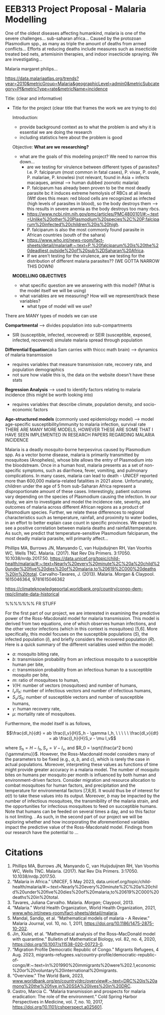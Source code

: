 # EEB313 Project Proposal - Malaria Modelling 

One of the oldest diseases affecting humankind, malaria is one of the severe challenges… sub-saharan africa… Caused by the protozoan Plasmodium spp., as many as triple the amount of deaths from armed conflicts… Efforts at reducing deaths include measures such as insecticide treated bed nets, artemisinin therapies, and indoor insecticide spraying. We are investigating… 

Malaria margaret philips…

https://data.malariaatlas.org/trends?year=2010&metricGroup=Malaria&geographicLevel=admin0&metricSubcategory=Pf&metricType=rate&metricName=incidence

Title: (clear and informative)
- Title for the project (clear title that frames the work we are trying to do)
 
  Introduction:
  - provide background context as to what the problem is and why it is essential we are doing the research
  - including statistics here about the problem is good
 
  Objective:
  **What are we researching?**
  - what are the goals of this modeling project? We need to narrow this down...
    - are we testing for virulence between different types of parasites? I.e. P. falciparum (most common in fatal cases), P. vivax, P. ovale,
      P. malariae, P. knowlesi (not relevant, found in Asia + infects macaques, animal --> human dubbed zoonotic malaria)
    - P. falciparum has already been proven to be the most deadly parasite bc it induces extreme hemolysis of RBCs at all levels
      (Wtf does this mean: red blood cells are recognized as infected (high levels of parasites in blood), so the body destroys them
      --> this results in severe anemia as the body destroys too many rbcs.
    - https://www.ncbi.nlm.nih.gov/pmc/articles/PMC4800101/#:~:text=Unlike%20other%20Plasmodium%20species%2C%20P,falciparum%20infected%20children%20is%20high.
    - P. falciparum is also the most commonly found parasite in African countries (south of the sahara)
    - https://www.who.int/news-room/fact-sheets/detail/malaria#:~:text=P.%20falciparum%20is%20the%20deadliest,outside%20of%20sub%2DSaharan%20Africa.
    - If we aren't testing for the virulence, are we testing for the distribution of different malaria parasites?? (WE GOTTA NARROW THIS DOWN)

   **MODELLING OBJECTIVES**
  - what specific question are we answering with this model? (What is the model itself we will be using)
  - what variables are we measuring? How will we represent/track these variables?
      - what type of model will we use?
   
 There are MANY types of models we can use
 
 **Compartmental** --> divides population into sub-compartments
- SIR (susceptible, infected, recovered) or SEIR (susceptible, exposed, infected, recovered) simulate malaria spread through population

**Differential Equation**(aka Sam carries with thiccc math brain) --> dynamics of malaria transmission
- requires variables that measure transmission rate, recovery rate, and population demographics
- not sure how viable this is, the data on the website doesn't have these stats

**Regression Analysis** --> used to identify factors relating to malaria incidence (this might be worth looking into)
- requires variables that describe climate, population density, and socio-economic factors

**Age-structured models** (commonly used epidemiology model) --> model age-specific susceptibility/immunity to malaria infection, survival rate
THERE ARE MANY MORE MODELS, HOWEVER THESE ARE SOME THAT I HAVE SEEN IMPLEMENTED IN RESEARCH PAPERS REGARDING MALARIA INCIDENCE


Malaria is a deadly mosquito-borne herpesvirus caused by Plasmodium spp. As a vector borne disease, malaria is primarily transmitted by mosquitoes (Anopheles), whose bite allows the entry of Plasmodium into the bloodstream. Once in a human host, malaria presents as a set of non-specific symptoms, such as diarrhoea, fever, vomiting, and pulmonary complications. In many cases, malaria can lead to death -  UNICEF reported more than 600,000 malaria-related fatalities in 2021 alone. Unfortunately, children under the age of 5 from sub-Saharan Africa represent a disproportionate amount of these cases. 
Interestingly, patient outcomes vary depending on the species of Plasmodium causing the infection. In our study, we aim to investigate and model the incidence rate, severity, and outcomes of malaria across different African regions as a product of Plasmodium species. Further, we relate these differences to regional characteristics such as temperature, rainfall, and proximity to water bodies, in an effort to better explain case count in specific provinces. We expect to see a positive correlation between malaria deaths and rainfall/temperature. As such, we predict that temperature-sensitive Plasmodium falciparum, the most deadly malaria parasite, will primarily affect…


Phillips MA, Burrows JN, Manyando C, van Huijsduijnen RH, Van Voorhis WC, Wells TNC. Malaria. (2017). Nat Rev Dis Primers. 3:17050. 10.1038/nrdp.2017.50.
https://data.unicef.org/topic/child-health/malaria/#:~:text=Nearly%20every%20minute%2C%20a%20child%20under%20five%20dies%20of%20malaria,to%20619%2C000%20deaths%20in%20total.
Carvalho-Tavares, J. (2013). Malaria. Morgan & Claypool. 1615046364, 9781615046362


https://climateknowledgeportal.worldbank.org/country/congo-dem-rep/climate-data-historical 

%%%%%%% FR STUFF 

For the first part of our project, we are interested in examining the predictive power of the Ross-Macdonald model for malaria transmission. This model is derived from two equations, one of which observes human infections, and the other vector infections (which in this context is mosquitoes) [5,6]. More specifically, this model focuses on the susceptible populations ($S$), the infected population ($I$), and briefly considers the recovered population ($R$). Here is a quick summary of the different variables used within the model:
* $a$: mosquito biting rate,
* $b$: transmission probability from an infectious mosquito to a susceptible human per bite,
* $c$: transmission probability from an infectious human to a susceptible mosquito per bite,
* $m$: ratio of mosquitoes to human,
* $V / H$: number of vectors (mosquitoes) and number of humans,
* $I_v / I_h$: number of infectious vectors and number of infectious humans,
* $S_v / S_h$: number of susceptible vectors and number of susceptible humans,
* $\gamma$: human recovery rate,
* $\mu$: mortality rate of mosquitoes.

Furthermore, the model itself is as follows,

$$\frac{dI_h}{dt} = ab \frac{I_v}{H}S_h - \gamma I_h, \ \ \ \ \ \frac{dI_v}{dt} = ab \frac{I_h}{H}S_v - \mu I_v$$

where $S_h = H - I_h, S_v = V - I_v,$ and $R_0 = \sqrt{\frac{a^2 bcm}{\gamma\mu}}$. However, the Ross-Macdonald model considers many of the parameters to be fixed (e.g., $a$, $b$, and $c$), which is rarely the case in actual populations. Moreover, interpreting these values as functions of time might provide greater accuracy in a malaria model. The number of mosquito bites on humans per mosquito per month is influenced by both human and environment-driven factors. Consider migration and resource allocation to combat mosquitoes for human factors, and precipitation and the temperature for environmental factors [7,8,9]. It would thus be of interest for $a(t)$ to take these values into its output. Moreover, $b$ may be impacted by the number of infectious mosquitoes, the transmibility of the malaria strain, and the opportunities for infectious mosquitoes to feed on succeptible humans. Note that humans can be feeded on several times a day, and so this factor is not limiting. <what might impact transmission H to V per bite>. As such, in the second part of our project we will be exploring whether and how incorporating the aforementioned variables impact the predictive value of the Ross-Macdonald model. Findings from our research have the potential to … 

# Citations

1. Phillips MA, Burrows JN, Manyando C, van Huijsduijnen RH, Van Voorhis WC, Wells TNC. Malaria. (2017). Nat Rev Dis Primers. 3:17050. 10.1038/nrdp.2017.50.
2.  “Malaria in Africa.” UNICEF, 5 May 2023, data.unicef.org/topic/child-health/malaria/#:~:text=Nearly%20every%20minute%2C%20a%20child%20under%20five%20dies%20of%20malaria,to%20619%2C000%20deaths%20in%20total.
3.  Tavares, Juliana Carvalho. Malaria. *Morgan*; Claypool, 2013. 
4.  “Malaria.” World Health Organization, World Health Organization, 2021, www.who.int/news-room/fact-sheets/detail/malaria.
5.  Mandal, Sandip, et al. “Mathematical models of malaria - A Review.” Malaria Journal, vol. 10, no. 1, 2011, https://doi.org/10.1186/1475-2875-10-202.
6.  Jin, Xiulei, et al. “Mathematical analysis of the Ross–MacDonald model with quarantine.” Bulletin of Mathematical Biology, vol. 82, no. 4, 2020, https://doi.org/10.1007/s11538-020-00723-0. 
7.  “Migration Profile Democratic Republic of Congo.” Migrants Refugees, 4 Aug. 2023, migrants-refugees.va/country-profile/democratic-republic-of-congo/#:~:text=In%201990%20immigrants%20were%202.1,economic%20or%20voluntary%20international%20migrants.
8.  “Overview.” The World Bank, 2023, www.worldbank.org/en/country/drc/overview#:~:text=DRC%20is%20among%20the%20five,in%20SSA%20lives%20in%20DRC.
9.  Castro, Marcia C. “Malaria transmission and prospects for malaria eradication: The role of the environment.” Cold Spring Harbor Perspectives in Medicine, vol. 7, no. 10, 2017, https://doi.org/10.1101/cshperspect.a025601. 

